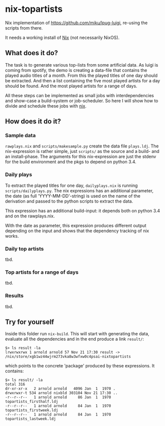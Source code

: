 # nix-topartists

Nix implementation of https://github.com/miku/lpug-luigi, re-using the scripts from there.

It needs a working install of [Nix](https://nixos.org/nix) (not necessarily NixOS).

## What does it do?

The task is to generate various top-lists from some artificial data. As luigi is coming from spotify, the demo is creating a data-file that contains the played audio titles of a month. From this the played titles of one day should be extracted. And then a list containing the five most played artists for a day should be found. And the most played artists for a range of days.

All these steps can be implemented as small jobs with interdependencies and show-case a build-system or job-scheduler. So here I will show how to divide and schedule these jobs with [nix](https://nixos.org/nix).

## How does it do it?

### Sample data

`rawplays.nix` and `scripts/makesample.py` create the data file `plays.ldj`. The nix-expression is rather simple, just `scripts/` as the source and a build- and an install-phase. The arguments for this nix-expression are just the stdenv for the build environment and the pkgs to depend on python 3.4.

### Daily plays

To extract the played titles for one day, `dailyplays.nix` is running `scripts/dailyplays.py`. The nix expressions has an additional parameter, the date (as full 'YYYY-MM-DD'-string) is used on the name of the derivation and passed to the python scripts to extract the data.

This expression has an additional build-input: it depends both on python 3.4 and on the rawplays.nix.

With the date as parameter, this expression produces different output depending on the input and shows that the dependency tracking of nix works.

### Daily top artists

tbd.

### Top artists for a range of days

tbd.

### Results

tbd.

## Try for yourself

Inside this folder run `nix-build`. This will start with generating the data, evaluate all the dependencies and in the end produce a link `result/`:
```
$> ls result -la
lrwxrwxrwx 1 arnold arnold 57 Nov 21 17:30 result -> /nix/store/xgb1wz44wjrm273vka8w3wfxw0c4psai-nixtopartists
```
which points to the concrete 'package' produced by these expressions. It contains:
```
$> ls result/ -la
total 316
dr-xr-xr-x   2 arnold arnold   4096 Jan  1  1970 .
drwxrwxr-t 534 arnold nixbld 303104 Nov 21 17:30 ..
-r--r--r--   1 arnold arnold     86 Jan  1  1970 topartists_firsthalf.ldj
-r--r--r--   1 arnold arnold     84 Jan  1  1970 topartists_firstweek.ldj
-r--r--r--   1 arnold arnold     84 Jan  1  1970 topartists_lastweek.ldj
```

